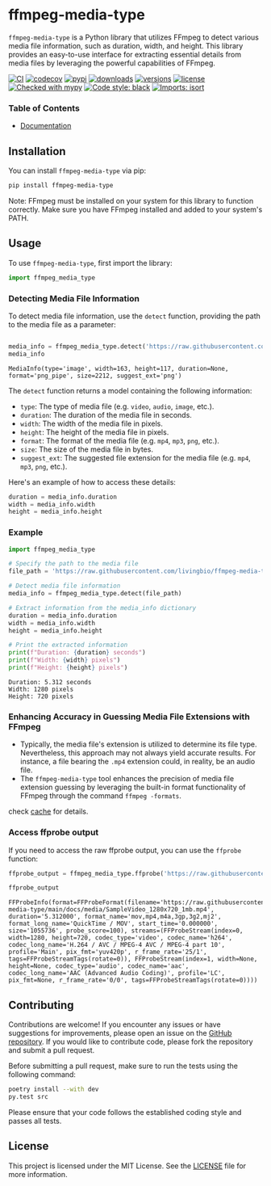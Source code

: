 # ffmpeg-media-type

`ffmpeg-media-type` is a Python library that utilizes FFmpeg to detect various media file information, such as duration, width, and height. This library provides an easy-to-use interface for extracting essential details from media files by leveraging the powerful capabilities of FFmpeg.

[![CI](https://github.com/livingbio/ffmpeg-media-type/workflows/python-unittest/badge.svg?branch=main)](https://github.com/livingbio/ffmpeg-media-type/actions?query=workflow%3Apython-unittest++branch%3Amain++)
[![codecov](https://codecov.io/gh/livingbio/ffmpeg-media-type/graph/badge.svg?token=B95PR629LP)](https://codecov.io/gh/livingbio/ffmpeg-media-type)
[![pypi](https://img.shields.io/pypi/v/ffmpeg-media-type.svg)](https://pypi.python.org/pypi/ffmpeg-media-type)
[![downloads](https://pepy.tech/badge/ffmpeg-media-type/month)](https://pepy.tech/project/ffmpeg-media-type)
[![versions](https://img.shields.io/pypi/pyversions/ffmpeg-media-type.svg)](https://github.com/livingbio/ffmpeg-media-type)
[![license](https://img.shields.io/github/license/livingbio/ffmpeg-media-type.svg)](https://github.com/livingbio/ffmpeg-media-type/blob/main/LICENSE)
[![Checked with mypy](https://www.mypy-lang.org/static/mypy_badge.svg)](https://mypy-lang.org/)
[![Code style: black](https://img.shields.io/badge/code%20style-black-000000.svg)](https://github.com/psf/black)
[![Imports: isort](https://img.shields.io/badge/%20imports-isort-%231674b1?style=flat&labelColor=ef8336)](https://pycqa.github.io/isort/)



### Table of Contents

- [Documentation](https://livingbio.github.io/ffmpeg-media-type/)




## Installation

You can install `ffmpeg-media-type` via pip:

```bash
pip install ffmpeg-media-type
```

Note: FFmpeg must be installed on your system for this library to function correctly. Make sure you have FFmpeg installed and added to your system's PATH.



## Usage

To use `ffmpeg-media-type`, first import the library:



```python
import ffmpeg_media_type
```


### Detecting Media File Information

To detect media file information, use the `detect` function, providing the path to the media file as a parameter:



```python

media_info = ffmpeg_media_type.detect('https://raw.githubusercontent.com/livingbio/ffmpeg-media-type/main/docs/media/overlay.png')
media_info
```




    MediaInfo(type='image', width=163, height=117, duration=None, format='png_pipe', size=2212, suggest_ext='png')




The `detect` function returns a model containing the following information:

- `type`: The type of media file (e.g. `video`, `audio`, `image`, etc.).
- `duration`: The duration of the media file in seconds.
- `width`: The width of the media file in pixels.
- `height`: The height of the media file in pixels.
- `format`: The format of the media file (e.g. `mp4`, `mp3`, `png`, etc.).
- `size`: The size of the media file in bytes.
- `suggest_ext`: The suggested file extension for the media file (e.g. `mp4`, `mp3`, `png`, etc.).

Here's an example of how to access these details:



```python
duration = media_info.duration
width = media_info.width
height = media_info.height
```

### Example



```python
import ffmpeg_media_type

# Specify the path to the media file
file_path = 'https://raw.githubusercontent.com/livingbio/ffmpeg-media-type/main/docs/media/SampleVideo_1280x720_1mb.mp4'

# Detect media file information
media_info = ffmpeg_media_type.detect(file_path)

# Extract information from the media_info dictionary
duration = media_info.duration
width = media_info.width
height = media_info.height

# Print the extracted information
print(f"Duration: {duration} seconds")
print(f"Width: {width} pixels")
print(f"Height: {height} pixels")
```

    Duration: 5.312 seconds
    Width: 1280 pixels
    Height: 720 pixels



### Enhancing Accuracy in Guessing Media File Extensions with FFmpeg

- Typically, the media file's extension is utilized to determine its file type. Nevertheless, this approach may not always yield accurate results. For instance, a file bearing the `.mp4` extension could, in reality, be an audio file.
- The `ffmpeg-media-type` tool enhances the precision of media file extension guessing by leveraging the built-in format functionality of FFmpeg through the command `ffmpeg -formats`.

check [cache](https://github.com/livingbio/ffmpeg-media-type/tree/main/src/ffmpeg_media_type/cache) for details.

### Access ffprobe output

If you need to access the raw ffprobe output, you can use the `ffprobe` function:



```python
ffprobe_output = ffmpeg_media_type.ffprobe('https://raw.githubusercontent.com/livingbio/ffmpeg-media-type/main/docs/media/SampleVideo_1280x720_1mb.mp4')

ffprobe_output
```




    FFProbeInfo(format=FFProbeFormat(filename='https://raw.githubusercontent.com/livingbio/ffmpeg-media-type/main/docs/media/SampleVideo_1280x720_1mb.mp4', duration='5.312000', format_name='mov,mp4,m4a,3gp,3g2,mj2', format_long_name='QuickTime / MOV', start_time='0.000000', size='1055736', probe_score=100), streams=(FFProbeStream(index=0, width=1280, height=720, codec_type='video', codec_name='h264', codec_long_name='H.264 / AVC / MPEG-4 AVC / MPEG-4 part 10', profile='Main', pix_fmt='yuv420p', r_frame_rate='25/1', tags=FFProbeStreamTags(rotate=0)), FFProbeStream(index=1, width=None, height=None, codec_type='audio', codec_name='aac', codec_long_name='AAC (Advanced Audio Coding)', profile='LC', pix_fmt=None, r_frame_rate='0/0', tags=FFProbeStreamTags(rotate=0))))



## Contributing

Contributions are welcome! If you encounter any issues or have suggestions for improvements, please open an issue on the [GitHub repository](https://github.com/livingbio/ffmpeg-media-type/issues). If you would like to contribute code, please fork the repository and submit a pull request.

Before submitting a pull request, make sure to run the tests using the following command:

```bash
poetry install --with dev
py.test src
```

Please ensure that your code follows the established coding style and passes all tests.

## License

This project is licensed under the MIT License. See the [LICENSE](https://github.com/livingbio/ffmpeg-media-type/blob/main/LICENSE) file for more information.
